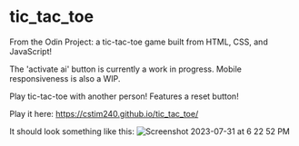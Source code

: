 # tic_tac_toe
From the Odin Project: a tic-tac-toe game built from HTML, CSS, and JavaScript!

The 'activate ai' button is currently a work in progress. Mobile responsiveness is also a WIP.

Play tic-tac-toe with another person! 
Features a reset button!

Play it here: https://cstim240.github.io/tic_tac_toe/

It should look something like this: 
![Screenshot 2023-07-31 at 6 22 52 PM](https://github.com/cstim240/tic_tac_toe/assets/75660907/46a55d05-2518-4675-b7e4-7b377cef6401)


